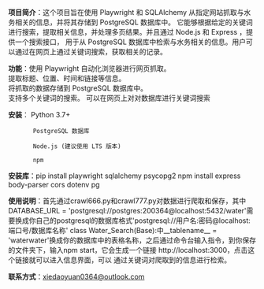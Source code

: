 **项目简介**：这个项目旨在使用 Playwright 和 SQLAlchemy 从指定网站抓取与水务相关的信息，并将其存储到 PostgreSQL 数据库中。
             它能够根据给定的关键词进行搜索，提取相关信息，并处理多页结果。并且通过 Node.js 和 Express ，提供一个搜索接口，
             用于从 PostgreSQL 数据库中检索与水务相关的信息。用户可以通过在网页上通过关键词搜索，获取相关的记录。
             

**功能**：使用 Playwright 自动化浏览器进行网页抓取。  
          提取标题、位置、时间和链接等信息。  
          将抓取的数据存储到 PostgreSQL 数据库中。  
          支持多个关键词的搜索。
          可以在网页上对对数据库进行关键词搜索


**安装**： Python 3.7+  

           PostgreSQL 数据库
           
           Node.js (建议使用 LTS 版本)
           
           npm


**安装库**：pip install playwright sqlalchemy psycopg2
           npm install express body-parser cors dotenv pg


**使用说明**：首先通过crawl666.py和crawl777.py对数据进行爬取和保存，其中DATABASE_URL = 'postgresql://postgres:200364@localhost:5432/water'需要换成你自己的postgresql的数据库格式'postgresql://用户名:密码@localhost:端口号/数据库名称'
              class Water_Search(Base):中__tablename__ = 'waterwater'换成你的数据库中的表格名称，之后通过命令台输入指令，到你保存的文件夹下，输入npm start，它会生成一个链接 http://localhost:3000，点击这个链接就可以进入信息界面，可以
              通过关键词对爬取到的信息进行检索。      


**联系方式**：xiedaoyuan0364@outlook.com  
